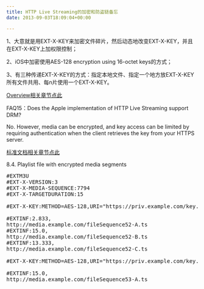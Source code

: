 ```yaml
---
title: HTTP Live Streaming的加密和防盗链备忘
date: 2013-09-03T18:09:04+00:00

---
```

1、大意就是用EXT-X-KEY来加密文件碎片，然后动态地改变EXT-X-KEY，并且在EXT-X-KEY上加权限控制；
  
2、iOS中加密使用AES-128 encryption using 16-octet keys的方式；
  
3、有三种传递EXT-X-KEY的方式：指定本地文件、指定一个地方放EXT-X-KEY所有文件共用、每n片使用一个EXT-X-KEY。

[Overview相关章节点此](https://developer.apple.com/library/ios/documentation/NetworkingInternet/Conceptual/StreamingMediaGuide/UsingHTTPLiveStreaming/UsingHTTPLiveStreaming.html#//apple_ref/doc/uid/TP40008332-CH102-SW15)

FAQ15：Does the Apple implementation of HTTP Live Streaming support DRM?
  
No. However, media can be encrypted, and key access can be limited by requiring authentication when the client retrieves the key from your HTTPS server.

[标准文档相关章节点此](http://tools.ietf.org/html/draft-pantos-http-live-streaming-11#section-3.4.4)

8.4. Playlist file with encrypted media segments

<pre>#EXTM3U
#EXT-X-VERSION:3
#EXT-X-MEDIA-SEQUENCE:7794
#EXT-X-TARGETDURATION:15

#EXT-X-KEY:METHOD=AES-128,URI="https://priv.example.com/key.php?r=52"

#EXTINF:2.833,
http://media.example.com/fileSequence52-A.ts
#EXTINF:15.0,
http://media.example.com/fileSequence52-B.ts
#EXTINF:13.333,
http://media.example.com/fileSequence52-C.ts

#EXT-X-KEY:METHOD=AES-128,URI="https://priv.example.com/key.php?r=53"

#EXTINF:15.0,
http://media.example.com/fileSequence53-A.ts
</pre>

